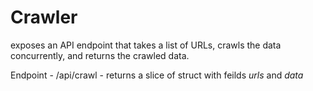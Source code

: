 # Crawler

exposes an API endpoint that takes a list of URLs,
crawls the data concurrently, and returns the crawled data.

Endpoint - /api/crawl - returns a slice of struct with feilds *urls* and *data* 

